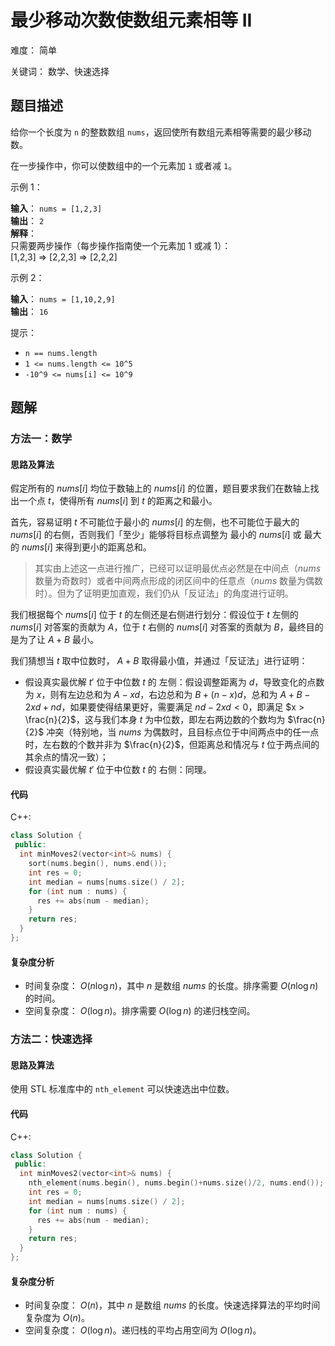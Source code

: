 # 最少移动次数使数组元素相等 II

难度： 简单

关键词： 数学、快速选择

## 题目描述

给你一个长度为 `n` 的整数数组 `nums`，返回使所有数组元素相等需要的最少移动数。

在一步操作中，你可以使数组中的一个元素加 `1` 或者减 `1`。

示例 1：

**输入**： `nums = [1,2,3]` <br>
**输出**： `2` <br>
**解释**： <br>
只需要两步操作（每步操作指南使一个元素加 1 或减 1）： <br>
[1,2,3]  =>  [2,2,3]  =>  [2,2,2]

示例 2：

**输入**： `nums = [1,10,2,9]` <br>
**输出**： `16`

提示：

* `n == nums.length`
* `1 <= nums.length <= 10^5`
* `-10^9 <= nums[i] <= 10^9`

## 题解

### 方法一：数学

#### 思路及算法

假定所有的 $nums[i]$ 均位于数轴上的 $nums[i]$ 的位置，题目要求我们在数轴上找出一个点 $t$，使得所有 $nums[i]$ 到 $t$ 的距离之和最小。

首先，容易证明 $t$ 不可能位于最小的 $nums[i]$ 的左侧，也不可能位于最大的 $nums[i]$ 的右侧，否则我们「至少」能够将目标点调整为 最小的 $nums[i]$ 或 最大的 $nums[i]$ 来得到更小的距离总和。

>其实由上述这一点进行推广，已经可以证明最优点必然是在中间点（$nums$ 数量为奇数时）或者中间两点形成的闭区间中的任意点（$nums$ 数量为偶数时）。但为了证明更加直观，我们仍从「反证法」的角度进行证明。

我们根据每个 $nums[i]$ 位于 $t$ 的左侧还是右侧进行划分：假设位于 $t$ 左侧的 $nums[i]$ 对答案的贡献为 $A$，位于 $t$ 右侧的 $nums[i]$ 对答案的贡献为 $B$，最终目的是为了让 $A + B$ 最小。

我们猜想当 $t$ 取中位数时， $A + B$ 取得最小值，并通过「反证法」进行证明：

* 假设真实最优解 $t'$ 位于中位数 $t$ 的 左侧：假设调整距离为 $d$，导致变化的点数为 $x$，则有左边总和为 $A - xd$，右边总和为 $B + (n - x)d$，总和为 $A + B - 2xd + nd$，如果要使得结果更好，需要满足 $nd - 2xd < 0$，即满足 $x > \frac{n}{2}$，这与我们本身 $t$ 为中位数，即左右两边数的个数均为 $\frac{n}{2}$ 冲突（特别地，当 $nums$ 为偶数时，且目标点位于中间两点中的任一点时，左右数的个数并非为 $\frac{n}{2}$，但距离总和情况与 $t$ 位于两点间的其余点的情况一致）；
* 假设真实最优解 $t'$ 位于中位数 $t$ 的 右侧：同理。

#### 代码

C++:
```cpp
class Solution {
 public:
  int minMoves2(vector<int>& nums) {
    sort(nums.begin(), nums.end());
    int res = 0;
    int median = nums[nums.size() / 2];
    for (int num : nums) {
      res += abs(num - median);
    }
    return res;
  }
};
```

#### 复杂度分析

* 时间复杂度： $O(n \log n)$，其中 $n$ 是数组 $nums$ 的长度。排序需要 $O(n \log n)$ 的时间。
* 空间复杂度： $O(\log n)$。排序需要 $O(\log n)$ 的递归栈空间。

### 方法二：快速选择

#### 思路及算法

使用 STL 标准库中的 `nth_element` 可以快速选出中位数。

#### 代码

C++:
```cpp
class Solution {
 public:
  int minMoves2(vector<int>& nums) {
    nth_element(nums.begin(), nums.begin()+nums.size()/2, nums.end());
    int res = 0;
    int median = nums[nums.size() / 2];
    for (int num : nums) {
      res += abs(num - median);
    }
    return res;
  }
};
```

#### 复杂度分析

* 时间复杂度： $O(n)$，其中 $n$ 是数组 $nums$ 的长度。快速选择算法的平均时间复杂度为 $O(n)$。
* 空间复杂度： $O(\log n)$。递归栈的平均占用空间为 $O(\log n)$。